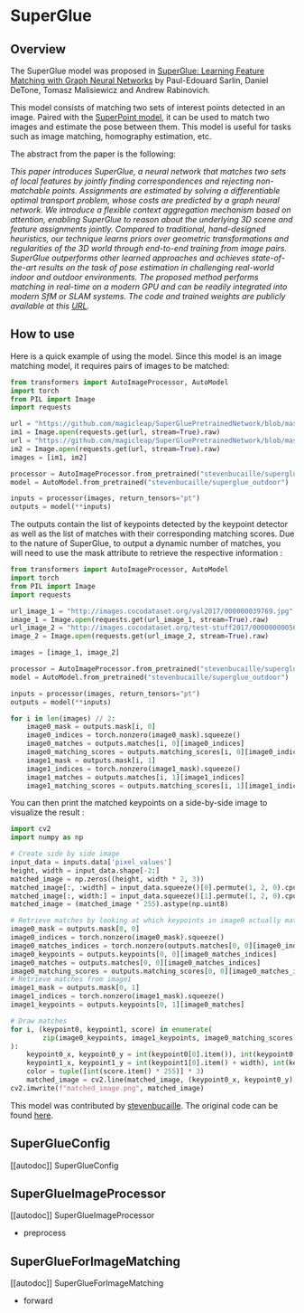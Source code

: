 <!--Copyright 2024 The HuggingFace Team. All rights reserved.

Licensed under the MIT License; you may not use this file except in compliance with
the License.

Unless required by applicable law or agreed to in writing, software distributed under the License is distributed on
an "AS IS" BASIS, WITHOUT WARRANTIES OR CONDITIONS OF ANY KIND, either express or implied. See the License for the
specific language governing permissions and limitations under the License.

⚠️ Note that this file is in Markdown but contain specific syntax for our doc-builder (similar to MDX) that may not be
rendered properly in your Markdown viewer.


-->

# SuperGlue

## Overview

The SuperGlue model was proposed
in [SuperGlue: Learning Feature Matching with Graph Neural Networks](https://arxiv.org/abs/1911.11763) by Paul-Edouard Sarlin, Daniel
DeTone, Tomasz Malisiewicz and Andrew Rabinovich.

This model consists of matching two sets of interest points detected in an image. Paired with the 
[SuperPoint model](https://huggingface.co/magic-leap-community/superpoint), it can be used to match two images and 
estimate the pose between them. This model is useful for tasks such as image matching, homography estimation, etc.

The abstract from the paper is the following:

*This paper introduces SuperGlue, a neural network that matches two sets of local features by jointly finding correspondences 
and rejecting non-matchable points. Assignments are estimated by solving a differentiable optimal transport problem, whose costs 
are predicted by a graph neural network. We introduce a flexible context aggregation mechanism based on attention, enabling 
SuperGlue to reason about the underlying 3D scene and feature assignments jointly. Compared to traditional, hand-designed heuristics, 
our technique learns priors over geometric transformations and regularities of the 3D world through end-to-end training from image 
pairs. SuperGlue outperforms other learned approaches and achieves state-of-the-art results on the task of pose estimation in 
challenging real-world indoor and outdoor environments. The proposed method performs matching in real-time on a modern GPU and 
can be readily integrated into modern SfM or SLAM systems. The code and trained weights are publicly available at this [URL](https://github.com/magicleap/SuperGluePretrainedNetwork).*

## How to use

Here is a quick example of using the model. Since this model is an image matching model, it requires pairs of images to be matched:

```python
from transformers import AutoImageProcessor, AutoModel
import torch
from PIL import Image
import requests

url = "https://github.com/magicleap/SuperGluePretrainedNetwork/blob/master/assets/phototourism_sample_images/london_bridge_78916675_4568141288.jpg?raw=true"
im1 = Image.open(requests.get(url, stream=True).raw)
url = "https://github.com/magicleap/SuperGluePretrainedNetwork/blob/master/assets/phototourism_sample_images/london_bridge_19481797_2295892421.jpg?raw=true"
im2 = Image.open(requests.get(url, stream=True).raw)
images = [im1, im2]

processor = AutoImageProcessor.from_pretrained("stevenbucaille/superglue_outdoor")
model = AutoModel.from_pretrained("stevenbucaille/superglue_outdoor")

inputs = processor(images, return_tensors="pt")
outputs = model(**inputs)
```

The outputs contain the list of keypoints detected by the keypoint detector as well as the list of matches with their corresponding matching scores.
Due to the nature of SuperGlue, to output a dynamic number of matches, you will need to use the mask attribute to retrieve the respective information :

```python
from transformers import AutoImageProcessor, AutoModel
import torch
from PIL import Image
import requests

url_image_1 = "http://images.cocodataset.org/val2017/000000039769.jpg"
image_1 = Image.open(requests.get(url_image_1, stream=True).raw)
url_image_2 = "http://images.cocodataset.org/test-stuff2017/000000000568.jpg"
image_2 = Image.open(requests.get(url_image_2, stream=True).raw)

images = [image_1, image_2]

processor = AutoImageProcessor.from_pretrained("stevenbucaille/superglue_outdoor")
model = AutoModel.from_pretrained("stevenbucaille/superglue_outdoor")

inputs = processor(images, return_tensors="pt")
outputs = model(**inputs)

for i in len(images) // 2:
    image0_mask = outputs.mask[i, 0]
    image0_indices = torch.nonzero(image0_mask).squeeze()
    image0_matches = outputs.matches[i, 0][image0_indices]
    image0_matching_scores = outputs.matching_scores[i, 0][image0_indices]
    image1_mask = outputs.mask[i, 1]
    image1_indices = torch.nonzero(image1_mask).squeeze()
    image1_matches = outputs.matches[i, 1][image1_indices]
    image1_matching_scores = outputs.matching_scores[i, 1][image1_indices]
```

You can then print the matched keypoints on a side-by-side image to visualize the result :
```python
import cv2
import numpy as np

# Create side by side image
input_data = inputs.data['pixel_values']
height, width = input_data.shape[-2:]
matched_image = np.zeros((height, width * 2, 3))
matched_image[:, :width] = input_data.squeeze()[0].permute(1, 2, 0).cpu().numpy()
matched_image[:, width:] = input_data.squeeze()[1].permute(1, 2, 0).cpu().numpy()
matched_image = (matched_image * 255).astype(np.uint8)

# Retrieve matches by looking at which keypoints in image0 actually matched with keypoints in image1
image0_mask = outputs.mask[0, 0]
image0_indices = torch.nonzero(image0_mask).squeeze()
image0_matches_indices = torch.nonzero(outputs.matches[0, 0][image0_indices] != -1).squeeze()
image0_keypoints = outputs.keypoints[0, 0][image0_matches_indices]
image0_matches = outputs.matches[0, 0][image0_matches_indices]
image0_matching_scores = outputs.matching_scores[0, 0][image0_matches_indices]
# Retrieve matches from image1
image1_mask = outputs.mask[0, 1]
image1_indices = torch.nonzero(image1_mask).squeeze()
image1_keypoints = outputs.keypoints[0, 1][image0_matches]

# Draw matches
for i, (keypoint0, keypoint1, score) in enumerate(
        zip(image0_keypoints, image1_keypoints, image0_matching_scores)
):
    keypoint0_x, keypoint0_y = int(keypoint0[0].item()), int(keypoint0[1].item())
    keypoint1_x, keypoint1_y = int(keypoint1[0].item() + width), int(keypoint1[1].item())
    color = tuple([int(score.item() * 255)] * 3)
    matched_image = cv2.line(matched_image, (keypoint0_x, keypoint0_y), (keypoint1_x, keypoint1_y), color)
cv2.imwrite(f"matched_image.png", matched_image)
```

This model was contributed by [stevenbucaille](https://huggingface.co/stevenbucaille).
The original code can be found [here](https://github.com/magicleap/SuperGluePretrainedNetwork).

## SuperGlueConfig

[[autodoc]] SuperGlueConfig

## SuperGlueImageProcessor

[[autodoc]] SuperGlueImageProcessor

- preprocess

## SuperGlueForImageMatching

[[autodoc]] SuperGlueForImageMatching

- forward
